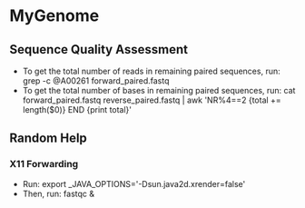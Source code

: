 # MyGenome
## Sequence Quality Assessment
- To get the total number of reads in remaining paired sequences, run: grep -c @A00261 forward_paired.fastq
- To get the total number of bases in remaining paired sequences, run: cat forward_paired.fastq reverse_paired.fastq | awk 'NR%4==2 {total += length($0)} END {print total}'
## Random Help
### X11 Forwarding
- Run: export _JAVA_OPTIONS='-Dsun.java2d.xrender=false'
- Then, run: fastqc &
